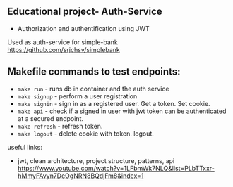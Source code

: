 ## Educational project- Auth-Service

- Authorization and authentification using JWT

Used as auth-service for simple-bank https://github.com/srjchsv/simplebank

## Makefile commands to test endpoints:

- `make run` - runs db in container and the auth service
- `make signup` - perform a user registration
- `make signin` - sign in as a registered user. Get a token. Set cookie.
- `make api` - check if a signed in user with jwt token can be authenticated at a secured endpoint.
- `make refresh` - refresh token.
- `make logout` - delete cookie with token. logout.

useful links:

- jwt, clean architecture, project structure, patterns, api https://www.youtube.com/watch?v=1LFbmWk7NLQ&list=PLbTTxxr-hMmyFAvyn7DeOgNRN8BQdjFm8&index=1
